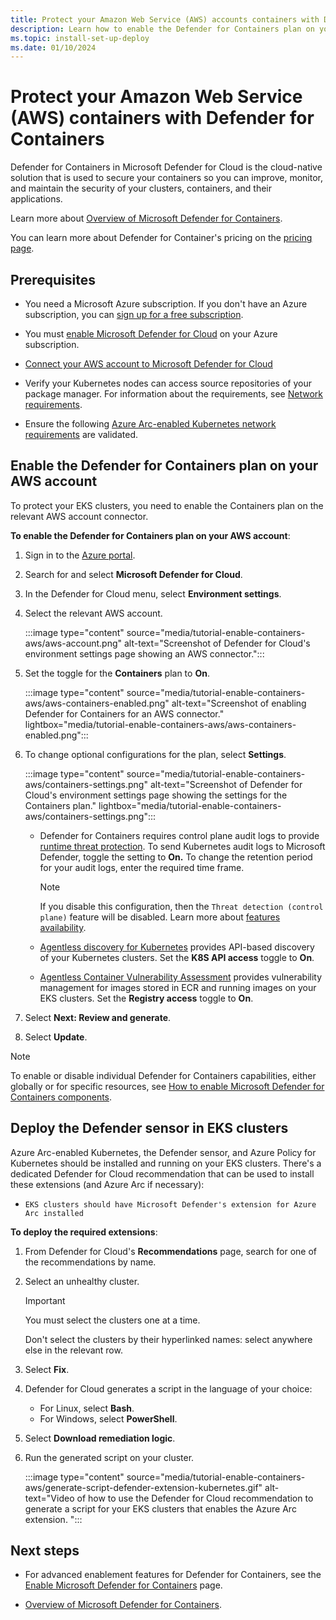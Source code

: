 ```yaml
---
title: Protect your Amazon Web Service (AWS) accounts containers with Defender for Containers
description: Learn how to enable the Defender for Containers plan on your Amazon Web Service (AWS) accounts for Microsoft Defender for Cloud.
ms.topic: install-set-up-deploy
ms.date: 01/10/2024
---
```


# Protect your Amazon Web Service (AWS) containers with Defender for Containers

Defender for Containers in Microsoft Defender for Cloud is the cloud-native solution that is used to secure your containers so you can improve, monitor, and maintain the security of your clusters, containers, and their applications.

Learn more about [Overview of Microsoft Defender for Containers](defender-for-containers-introduction.md).

You can learn more about Defender for Container's pricing on the [pricing page](https://azure.microsoft.com/pricing/details/defender-for-cloud/).

## Prerequisites

- You need a Microsoft Azure subscription. If you don't have an Azure subscription, you can [sign up for a free subscription](https://azure.microsoft.com/pricing/free-trial/).

- You must [enable Microsoft Defender for Cloud](get-started.md#enable-defender-for-cloud-on-your-azure-subscription) on your Azure subscription.

- [Connect your AWS account to Microsoft Defender for Cloud](quickstart-onboard-aws.md#connect-your-aws-account)

- Verify your Kubernetes nodes can access source repositories of your package manager. For information about the requirements, see [Network requirements](defender-for-containers-enable.md?tabs=aks-deploy-portal%2Ck8s-deploy-asc%2Ck8s-verify-asc%2Ck8s-remove-arc%2Caks-removeprofile-api&pivots=defender-for-container-eks&preserve-view=true#network-requirements).

- Ensure the following [Azure Arc-enabled Kubernetes network requirements](/azure/azure-arc/kubernetes/quickstart-connect-cluster) are validated.

## Enable the Defender for Containers plan on your AWS account

To protect your EKS clusters, you need to enable the Containers plan on the relevant AWS account connector.

**To enable the Defender for Containers plan on your AWS account**:

1. Sign in to the [Azure portal](https://portal.azure.com).

1. Search for and select **Microsoft Defender for Cloud**.

1. In the Defender for Cloud menu, select **Environment settings**.

1. Select the relevant AWS account.

    :::image type="content" source="media/tutorial-enable-containers-aws/aws-account.png" alt-text="Screenshot of Defender for Cloud's environment settings page showing an AWS connector.":::

1. Set the toggle for the **Containers** plan to **On**.

    :::image type="content" source="media/tutorial-enable-containers-aws/aws-containers-enabled.png" alt-text="Screenshot of enabling Defender for Containers for an AWS connector." lightbox="media/tutorial-enable-containers-aws/aws-containers-enabled.png":::

1. To change optional configurations for the plan, select **Settings**.

    :::image type="content" source="media/tutorial-enable-containers-aws/containers-settings.png" alt-text="Screenshot of Defender for Cloud's environment settings page showing the settings for the Containers plan." lightbox="media/tutorial-enable-containers-aws/containers-settings.png":::

    - Defender for Containers requires control plane audit logs to provide [runtime threat protection](defender-for-containers-introduction.md#run-time-protection-for-kubernetes-nodes-and-clusters). To send Kubernetes audit logs to Microsoft Defender, toggle the setting to **On.** To change the retention period for your audit logs, enter the required time frame.

        > [!NOTE]
        > If you disable this configuration, then the `Threat detection (control plane)` feature will be disabled. Learn more about [features availability](supported-machines-endpoint-solutions-clouds-containers.md).

    - [Agentless discovery for Kubernetes](defender-for-containers-architecture.md#how-does-agentless-discovery-for-kubernetes-in-aws-work) provides API-based discovery of your Kubernetes clusters. Set the **K8S API access** toggle to **On**.
    - [Agentless Container Vulnerability Assessment](agentless-vulnerability-assessment-aws.md) provides vulnerability management for images stored in ECR and running images on your EKS clusters. Set the **Registry access** toggle to **On**.

2. Select **Next: Review and generate**.

3. Select **Update**.

> [!NOTE]
> To enable or disable individual Defender for Containers capabilities, either globally or for specific resources, see [How to enable Microsoft Defender for Containers components](defender-for-containers-enable.md).

## Deploy the Defender sensor in EKS clusters

Azure Arc-enabled Kubernetes, the Defender sensor, and Azure Policy for Kubernetes should be installed and running on your EKS clusters. There's a dedicated Defender for Cloud recommendation that can be used to install these extensions (and Azure Arc if necessary):

- `EKS clusters should have Microsoft Defender's extension for Azure Arc installed`

**To deploy the required extensions**:

1. From Defender for Cloud's **Recommendations** page, search for one of the recommendations by name.

1. Select an unhealthy cluster.

    > [!IMPORTANT]
    > You must select the clusters one at a time.
    >
    > Don't select the clusters by their hyperlinked names: select anywhere else in the relevant row.

1. Select **Fix**.

1. Defender for Cloud generates a script in the language of your choice:
    - For Linux, select **Bash**.
    - For Windows, select **PowerShell**.

1. Select **Download remediation logic**.

1. Run the generated script on your cluster.

    :::image type="content" source="media/tutorial-enable-containers-aws/generate-script-defender-extension-kubernetes.gif" alt-text="Video of how to use the Defender for Cloud recommendation to generate a script for your EKS clusters that enables the Azure Arc extension. ":::

## Next steps

- For advanced enablement features for Defender for Containers, see the [Enable Microsoft Defender for Containers](defender-for-containers-enable.md) page.

- [Overview of Microsoft Defender for Containers](defender-for-containers-introduction.md).
